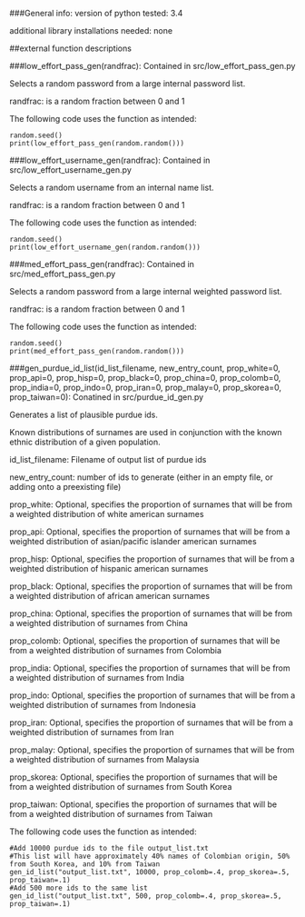 ###General info:
version of python tested: 3.4

additional library installations needed: none

##external function descriptions

###low_effort_pass_gen(randfrac):
Contained in src/low_effort_pass_gen.py

Selects a random password from a large internal password list.

randfrac: is a random fraction between 0 and 1

The following code uses the function as intended:
```
random.seed()
print(low_effort_pass_gen(random.random()))
```

###low_effort_username_gen(randfrac):
Contained in src/low_effort_username_gen.py

Selects a random username from an internal name list.

randfrac: is a random fraction between 0 and 1

The following code uses the function as intended:
```
random.seed()
print(low_effort_username_gen(random.random()))
```

###med_effort_pass_gen(randfrac):
Contained in src/med_effort_pass_gen.py

Selects a random password from a large internal weighted password list.

randfrac: is a random fraction between 0 and 1

The following code uses the function as intended:
```
random.seed()
print(med_effort_pass_gen(random.random()))
```

###gen_purdue_id_list(id_list_filename, new_entry_count, prop_white=0, prop_api=0, prop_hisp=0, prop_black=0, prop_china=0, prop_colomb=0, prop_india=0, prop_indo=0, prop_iran=0, prop_malay=0, prop_skorea=0, prop_taiwan=0):
Conatined in src/purdue_id_gen.py

Generates a list of plausible purdue ids.

Known distributions of surnames are used in conjunction with the known ethnic distribution of a given population.

id_list_filename: Filename of output list of purdue ids

new_entry_count: number of ids to generate (either in an empty file, or adding onto a preexisting file)

prop_white: Optional, specifies the proportion of surnames that will be from a weighted distribution of white american surnames

prop_api: Optional, specifies the proportion of surnames that will be from a weighted distribution of asian/pacific islander american surnames

prop_hisp: Optional, specifies the proportion of surnames that will be from a weighted distribution of hispanic american surnames

prop_black: Optional, specifies the proportion of surnames that will be from a weighted distribution of african american surnames

prop_china: Optional, specifies the proportion of surnames that will be from a weighted distribution of surnames from China

prop_colomb: Optional, specifies the proportion of surnames that will be from a weighted distribution of surnames from Colombia

prop_india: Optional, specifies the proportion of surnames that will be from a weighted distribution of surnames from India

prop_indo: Optional, specifies the proportion of surnames that will be from a weighted distribution of surnames from Indonesia

prop_iran: Optional, specifies the proportion of surnames that will be from a weighted distribution of surnames from Iran

prop_malay: Optional, specifies the proportion of surnames that will be from a weighted distribution of surnames from Malaysia

prop_skorea: Optional, specifies the proportion of surnames that will be from a weighted distribution of surnames from South Korea

prop_taiwan: Optional, specifies the proportion of surnames that will be from a weighted distribution of surnames from Taiwan

The following code uses the function as intended:
```
#Add 10000 purdue ids to the file output_list.txt
#This list will have approximately 40% names of Colombian origin, 50% from South Korea, and 10% from Taiwan
gen_id_list("output_list.txt", 10000, prop_colomb=.4, prop_skorea=.5, prop_taiwan=.1)
#Add 500 more ids to the same list
gen_id_list("output_list.txt", 500, prop_colomb=.4, prop_skorea=.5, prop_taiwan=.1)
```